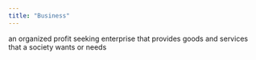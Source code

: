 ```yaml
---
title: "Business"
---
```

an organized profit seeking enterprise that provides goods and services that a society wants or needs

